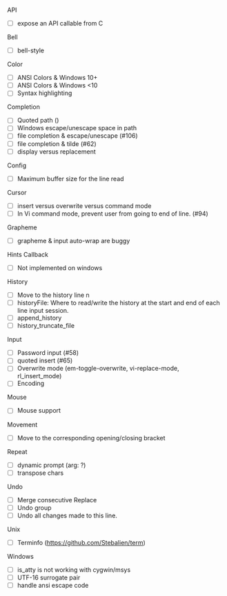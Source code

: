 API
- [ ] expose an API callable from C

Bell
- [ ] bell-style

Color
- [ ] ANSI Colors & Windows 10+
- [ ] ANSI Colors & Windows <10
- [ ] Syntax highlighting

Completion
- [ ] Quoted path ()
- [ ] Windows escape/unescape space in path
- [ ] file completion & escape/unescape (#106)
- [ ] file completion & tilde (#62)
- [ ] display versus replacement

Config
- [ ] Maximum buffer size for the line read

Cursor
- [ ] insert versus overwrite versus command mode
- [ ] In Vi command mode, prevent user from going to end of line. (#94)

Grapheme
- [ ] grapheme & input auto-wrap are buggy

Hints Callback
- [ ] Not implemented on windows

History
- [ ] Move to the history line n
- [ ] historyFile: Where to read/write the history at the start and end of
each line input session.
- [ ] append_history
- [ ] history_truncate_file

Input
- [ ] Password input (#58)
- [ ] quoted insert (#65)
- [ ] Overwrite mode (em-toggle-overwrite, vi-replace-mode, rl_insert_mode)
- [ ] Encoding

Mouse
- [ ] Mouse support

Movement
- [ ] Move to the corresponding opening/closing bracket

Repeat
- [ ] dynamic prompt (arg: ?)
- [ ] transpose chars

Undo
- [ ] Merge consecutive Replace
- [ ] Undo group
- [ ] Undo all changes made to this line.

Unix
- [ ] Terminfo (https://github.com/Stebalien/term)

Windows
- [ ] is_atty is not working with cygwin/msys
- [ ] UTF-16 surrogate pair
- [ ] handle ansi escape code

